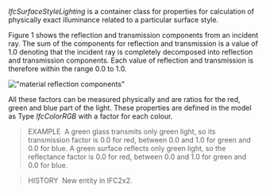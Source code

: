 _IfcSurfaceStyleLighting_ is a container class for properties for calculation of physically exact illuminance related to a particular surface style.

Figure 1 shows the reflection and transmission components from an incident ray. The sum of the components for reflection and transmission is a value of 1.0 denoting that the incident ray is completely decomposed into reflection and transmission components. Each value of reflection and transmission is therefore within the range 0.0 to 1.0.

!["material reflection components"](../../../figures/IfcSurfaceLightingProperties_Fig1.gif "Figure 1 &mdash; Surface style lighting")

All these factors can be measured physically and are ratios for the red, green and blue part of the light. These properties are defined in the model as Type _IfcColorRGB_ with a factor for each colour.

> EXAMPLE&nbsp; A green glass transmits only green light, so its transmission factor is 0.0 for red, between 0.0 and 1.0 for green and 0.0 for blue. A green surface reflects only green light, so the reflectance factor is 0.0 for red, between 0.0 and 1.0 for green and 0.0 for blue.

> HISTORY&nbsp; New entity in IFC2x2.